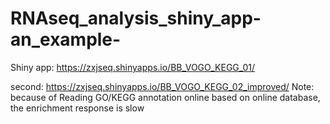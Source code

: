 # RNAseq_analysis_shiny_app-an_example-
Shiny app: https://zxjseq.shinyapps.io/BB_VOGO_KEGG_01/

second:  https://zxjseq.shinyapps.io/BB_VOGO_KEGG_02_improved/
Note: because of Reading GO/KEGG annotation online based on online database, the enrichment response is slow
